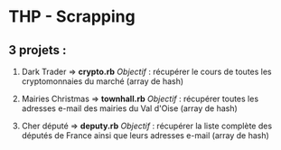 # THP - Scrapping

## 3 projets :

1. Dark Trader => **crypto.rb**
*Objectif* : récupérer le cours de toutes les cryptomonnaies du marché (array de hash)

2. Mairies Christmas => **townhall.rb**
*Objectif* : récupérer toutes les adresses e-mail des mairies du Val d'Oise (array de hash)

3. Cher député => **deputy.rb**
*Objectif* : récupérer la liste complète des députés de France ainsi que leurs adresses e-mail (array de hash)
